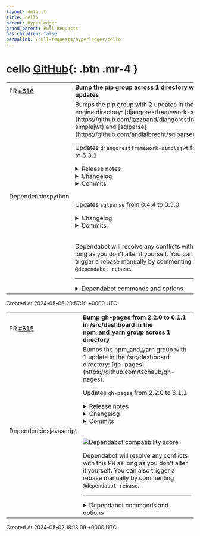 ```yaml
---
layout: default
title: cello
parent: Hyperledger
grand_parent: Pull Requests
has_children: false
permalink: /pull-requests/hyperledger/cello
---
```


# cello <span class="fs-3 right-align">[GitHub](https://github.com/hyperledger/cello){: .btn .mr-4 }</span>


<div>
    <table>
        <tr>
            <td>
                PR <a href="https://github.com/hyperledger/cello/pull/616" class=".btn">#616</a>
            </td>
            <td>
                <b>
                    Bump the pip group across 1 directory with 2 updates
                </b>
            </td>
        </tr>
        <tr>
            <td>
                <span class="chip">Dependencies</span><span class="chip">python</span>
            </td>
            <td>
                Bumps the pip group with 2 updates in the /src/api-engine directory: [djangorestframework-simplejwt](https://github.com/jazzband/djangorestframework-simplejwt) and [sqlparse](https://github.com/andialbrecht/sqlparse).

Updates `djangorestframework-simplejwt` from 5.2.2 to 5.3.1
<details>
<summary>Release notes</summary>
<p><em>Sourced from <a href="https://github.com/jazzband/djangorestframework-simplejwt/releases">djangorestframework-simplejwt's releases</a>.</em></p>
<blockquote>
<h2>v5.3.1</h2>
<h2>What's Changed</h2>
<ul>
<li>Remove EOL Python, Django and DRF versions by <a href="https://github.com/KOliver94"><code>@​KOliver94</code></a> in <a href="https://redirect.github.com/jazzband/djangorestframework-simplejwt/pull/754">jazzband/djangorestframework-simplejwt#754</a></li>
<li>Update Korean translations by <a href="https://github.com/TGoddessana"><code>@​TGoddessana</code></a> in <a href="https://redirect.github.com/jazzband/djangorestframework-simplejwt/pull/753">jazzband/djangorestframework-simplejwt#753</a></li>
<li>Declare support for type checking (closes <a href="https://redirect.github.com/jazzband/djangorestframework-simplejwt/issues/664">#664</a>) by <a href="https://github.com/PedroPerpetua"><code>@​PedroPerpetua</code></a> in <a href="https://redirect.github.com/jazzband/djangorestframework-simplejwt/pull/760">jazzband/djangorestframework-simplejwt#760</a></li>
<li>Remove usages of deprecated datetime.utcnow() and datetime.utcfromtimestamp() by <a href="https://github.com/kozlek"><code>@​kozlek</code></a> in <a href="https://redirect.github.com/jazzband/djangorestframework-simplejwt/pull/765">jazzband/djangorestframework-simplejwt#765</a></li>
</ul>
<p><strong>Full Changelog</strong>: <a href="https://github.com/jazzband/djangorestframework-simplejwt/compare/v5.3.0...v5.3.1">https://github.com/jazzband/djangorestframework-simplejwt/compare/v5.3.0...v5.3.1</a></p>
<h2>v5.3.0</h2>
<h2>What's Changed</h2>
<ul>
<li>[pre-commit.ci] pre-commit autoupdate by <a href="https://github.com/pre-commit-ci"><code>@​pre-commit-ci</code></a> in <a href="https://redirect.github.com/jazzband/djangorestframework-simplejwt/pull/641">jazzband/djangorestframework-simplejwt#641</a></li>
<li>[pre-commit.ci] pre-commit autoupdate by <a href="https://github.com/pre-commit-ci"><code>@​pre-commit-ci</code></a> in <a href="https://redirect.github.com/jazzband/djangorestframework-simplejwt/pull/648">jazzband/djangorestframework-simplejwt#648</a></li>
<li>Added Slovenian translations by <a href="https://github.com/banDeveloper"><code>@​banDeveloper</code></a> in <a href="https://redirect.github.com/jazzband/djangorestframework-simplejwt/pull/645">jazzband/djangorestframework-simplejwt#645</a></li>
<li>[pre-commit.ci] pre-commit autoupdate by <a href="https://github.com/pre-commit-ci"><code>@​pre-commit-ci</code></a> in <a href="https://redirect.github.com/jazzband/djangorestframework-simplejwt/pull/652">jazzband/djangorestframework-simplejwt#652</a></li>
<li>[pre-commit.ci] pre-commit autoupdate by <a href="https://github.com/pre-commit-ci"><code>@​pre-commit-ci</code></a> in <a href="https://redirect.github.com/jazzband/djangorestframework-simplejwt/pull/655">jazzband/djangorestframework-simplejwt#655</a></li>
<li>Rename de_CH to DE by <a href="https://github.com/Andrew-Chen-Wang"><code>@​Andrew-Chen-Wang</code></a> in <a href="https://redirect.github.com/jazzband/djangorestframework-simplejwt/pull/653">jazzband/djangorestframework-simplejwt#653</a></li>
<li>Add Python 3.11 to CI, tox, and trove classifiers by <a href="https://github.com/joshuadavidthomas"><code>@​joshuadavidthomas</code></a> in <a href="https://redirect.github.com/jazzband/djangorestframework-simplejwt/pull/636">jazzband/djangorestframework-simplejwt#636</a></li>
<li>[pre-commit.ci] pre-commit autoupdate by <a href="https://github.com/pre-commit-ci"><code>@​pre-commit-ci</code></a> in <a href="https://redirect.github.com/jazzband/djangorestframework-simplejwt/pull/657">jazzband/djangorestframework-simplejwt#657</a></li>
<li>Add Inlang to enable community translations / make the contribution of translations easier  by <a href="https://github.com/jannesblobel"><code>@​jannesblobel</code></a> in <a href="https://redirect.github.com/jazzband/djangorestframework-simplejwt/pull/662">jazzband/djangorestframework-simplejwt#662</a></li>
<li>[pre-commit.ci] pre-commit autoupdate by <a href="https://github.com/pre-commit-ci"><code>@​pre-commit-ci</code></a> in <a href="https://redirect.github.com/jazzband/djangorestframework-simplejwt/pull/666">jazzband/djangorestframework-simplejwt#666</a></li>
<li>Update docs on serializer customization by <a href="https://github.com/2ykwang"><code>@​2ykwang</code></a> in <a href="https://redirect.github.com/jazzband/djangorestframework-simplejwt/pull/668">jazzband/djangorestframework-simplejwt#668</a></li>
<li>Fixes <a href="https://redirect.github.com/jazzband/djangorestframework-simplejwt/issues/676">#676</a> - Remove reference to django2.2 by <a href="https://github.com/mattseymour"><code>@​mattseymour</code></a> in <a href="https://redirect.github.com/jazzband/djangorestframework-simplejwt/pull/677">jazzband/djangorestframework-simplejwt#677</a></li>
<li>fix: rm unused serializers module in views.py by <a href="https://github.com/abel9851"><code>@​abel9851</code></a> in <a href="https://redirect.github.com/jazzband/djangorestframework-simplejwt/pull/681">jazzband/djangorestframework-simplejwt#681</a></li>
<li>feat: adding typehints by <a href="https://github.com/abczzz13"><code>@​abczzz13</code></a> in <a href="https://redirect.github.com/jazzband/djangorestframework-simplejwt/pull/683">jazzband/djangorestframework-simplejwt#683</a></li>
<li>Removing dj-22 and djmain from the tox config by <a href="https://github.com/abczzz13"><code>@​abczzz13</code></a> in <a href="https://redirect.github.com/jazzband/djangorestframework-simplejwt/pull/691">jazzband/djangorestframework-simplejwt#691</a></li>
<li>Add DRF 3.14 Support by <a href="https://github.com/Andrew-Chen-Wang"><code>@​Andrew-Chen-Wang</code></a> in <a href="https://redirect.github.com/jazzband/djangorestframework-simplejwt/pull/623">jazzband/djangorestframework-simplejwt#623</a></li>
<li>Update <code>django.po</code> for id translation by <a href="https://github.com/kiraware"><code>@​kiraware</code></a> in <a href="https://redirect.github.com/jazzband/djangorestframework-simplejwt/pull/685">jazzband/djangorestframework-simplejwt#685</a></li>
<li>add he_IL to locale by <a href="https://github.com/elam91"><code>@​elam91</code></a> in <a href="https://redirect.github.com/jazzband/djangorestframework-simplejwt/pull/679">jazzband/djangorestframework-simplejwt#679</a></li>
<li>Updated translations for Persian (fa) language by <a href="https://github.com/mahdirahimi1999"><code>@​mahdirahimi1999</code></a> in <a href="https://redirect.github.com/jazzband/djangorestframework-simplejwt/pull/708">jazzband/djangorestframework-simplejwt#708</a></li>
<li>Update customizing_token_claims.rst by <a href="https://github.com/rodrq"><code>@​rodrq</code></a> in <a href="https://redirect.github.com/jazzband/djangorestframework-simplejwt/pull/714">jazzband/djangorestframework-simplejwt#714</a></li>
<li>Added write_only=True for better doc generation by <a href="https://github.com/Yaser-Amiri"><code>@​Yaser-Amiri</code></a> in <a href="https://redirect.github.com/jazzband/djangorestframework-simplejwt/pull/699">jazzband/djangorestframework-simplejwt#699</a></li>
<li>Add support for Django 4.2 by <a href="https://github.com/johnthagen"><code>@​johnthagen</code></a> in <a href="https://redirect.github.com/jazzband/djangorestframework-simplejwt/pull/711">jazzband/djangorestframework-simplejwt#711</a></li>
<li>Add Arabic language translations by <a href="https://github.com/iamjazzar"><code>@​iamjazzar</code></a> in <a href="https://redirect.github.com/jazzband/djangorestframework-simplejwt/pull/690">jazzband/djangorestframework-simplejwt#690</a></li>
<li>[pre-commit.ci] pre-commit autoupdate by <a href="https://github.com/pre-commit-ci"><code>@​pre-commit-ci</code></a> in <a href="https://redirect.github.com/jazzband/djangorestframework-simplejwt/pull/694">jazzband/djangorestframework-simplejwt#694</a></li>
<li>Improve testing by <a href="https://github.com/kiraware"><code>@​kiraware</code></a> in <a href="https://redirect.github.com/jazzband/djangorestframework-simplejwt/pull/688">jazzband/djangorestframework-simplejwt#688</a></li>
<li>Revoke access token if user password is changed by <a href="https://github.com/mahdirahimi1999"><code>@​mahdirahimi1999</code></a> in <a href="https://redirect.github.com/jazzband/djangorestframework-simplejwt/pull/719">jazzband/djangorestframework-simplejwt#719</a></li>
<li>Updated translations for Persian (fa) language by <a href="https://github.com/mahdirahimi1999"><code>@​mahdirahimi1999</code></a> in <a href="https://redirect.github.com/jazzband/djangorestframework-simplejwt/pull/723">jazzband/djangorestframework-simplejwt#723</a></li>
<li>Release notes for version 5.3.0 by <a href="https://github.com/aqeelat"><code>@​aqeelat</code></a> in <a href="https://redirect.github.com/jazzband/djangorestframework-simplejwt/pull/735">jazzband/djangorestframework-simplejwt#735</a></li>
<li>Sync .mo files by <a href="https://github.com/aqeelat"><code>@​aqeelat</code></a> in <a href="https://redirect.github.com/jazzband/djangorestframework-simplejwt/pull/736">jazzband/djangorestframework-simplejwt#736</a></li>
<li>Sync .mo files by <a href="https://github.com/aqeelat"><code>@​aqeelat</code></a> in <a href="https://redirect.github.com/jazzband/djangorestframework-simplejwt/pull/737">jazzband/djangorestframework-simplejwt#737</a></li>
</ul>
<h2>New Contributors</h2>
<ul>
<li><a href="https://github.com/banDeveloper"><code>@​banDeveloper</code></a> made their first contribution in <a href="https://redirect.github.com/jazzband/djangorestframework-simplejwt/pull/645">jazzband/djangorestframework-simplejwt#645</a></li>
<li><a href="https://github.com/joshuadavidthomas"><code>@​joshuadavidthomas</code></a> made their first contribution in <a href="https://redirect.github.com/jazzband/djangorestframework-simplejwt/pull/636">jazzband/djangorestframework-simplejwt#636</a></li>
<li><a href="https://github.com/jannesblobel"><code>@​jannesblobel</code></a> made their first contribution in <a href="https://redirect.github.com/jazzband/djangorestframework-simplejwt/pull/662">jazzband/djangorestframework-simplejwt#662</a></li>
<li><a href="https://github.com/mattseymour"><code>@​mattseymour</code></a> made their first contribution in <a href="https://redirect.github.com/jazzband/djangorestframework-simplejwt/pull/677">jazzband/djangorestframework-simplejwt#677</a></li>
<li><a href="https://github.com/abel9851"><code>@​abel9851</code></a> made their first contribution in <a href="https://redirect.github.com/jazzband/djangorestframework-simplejwt/pull/681">jazzband/djangorestframework-simplejwt#681</a></li>
<li><a href="https://github.com/abczzz13"><code>@​abczzz13</code></a> made their first contribution in <a href="https://redirect.github.com/jazzband/djangorestframework-simplejwt/pull/683">jazzband/djangorestframework-simplejwt#683</a></li>
<li><a href="https://github.com/kiraware"><code>@​kiraware</code></a> made their first contribution in <a href="https://redirect.github.com/jazzband/djangorestframework-simplejwt/pull/685">jazzband/djangorestframework-simplejwt#685</a></li>
</ul>
<!-- raw HTML omitted -->
</blockquote>
<p>... (truncated)</p>
</details>
<details>
<summary>Changelog</summary>
<p><em>Sourced from <a href="https://github.com/jazzband/djangorestframework-simplejwt/blob/master/CHANGELOG.md">djangorestframework-simplejwt's changelog</a>.</em></p>
<blockquote>
<h2>5.3.1</h2>
<h2>What's Changed</h2>
<ul>
<li>Remove EOL Python, Django and DRF version support by <a href="https://github.com/KOliver94"><code>@​KOliver94</code></a> in <a href="https://redirect.github.com/jazzband/djangorestframework-simplejwt/pull/754">#754</a></li>
<li>Declare support for type checking (closes <a href="https://redirect.github.com/jazzband/djangorestframework-simplejwt/issues/664">#664</a>) by <a href="https://github.com/PedroPerpetua"><code>@​PedroPerpetua</code></a> in <a href="https://redirect.github.com/jazzband/djangorestframework-simplejwt/pull/760">#760</a></li>
<li>Remove usages of deprecated datetime.utcnow() and datetime.utcfromtimestamp() in <a href="https://redirect.github.com/jazzband/djangorestframework-simplejwt/pull/765">#765</a></li>
</ul>
<h4>Translation Updates:</h4>
<ul>
<li>Update Korean translations by <a href="https://github.com/TGoddessana"><code>@​TGoddessana</code></a> in <a href="https://redirect.github.com/jazzband/djangorestframework-simplejwt/pull/753">jazzband/djangorestframework-simplejwt#753</a></li>
</ul>
<h2>5.3.0</h2>
<h4>Notable Changes:</h4>
<ul>
<li>Added support for Python 3.11 by <a href="https://github.com/joshuadavidthomas"><code>@​joshuadavidthomas</code></a> <a href="https://redirect.github.com/jazzband/djangorestframework-simplejwt/pull/636">#636</a></li>
<li>Added support for Django 4.2 by <a href="https://github.com/johnthagen"><code>@​johnthagen</code></a> <a href="https://redirect.github.com/jazzband/djangorestframework-simplejwt/pull/711">#711</a></li>
<li>Added support for DRF 3.14 by <a href="https://github.com/Andrew-Chen-Wang"><code>@​Andrew-Chen-Wang</code></a> <a href="https://redirect.github.com/jazzband/djangorestframework-simplejwt/pull/623">#623</a></li>
<li>Added Inlang to facilitate community translations by <a href="https://github.com/jannesblobel"><code>@​jannesblobel</code></a> <a href="https://redirect.github.com/jazzband/djangorestframework-simplejwt/pull/662">#662</a></li>
<li>Revoke access token if user password is changed by <a href="https://github.com/mahdirahimi1999"><code>@​mahdirahimi1999</code></a> <a href="https://redirect.github.com/jazzband/djangorestframework-simplejwt/pull/719">#719</a></li>
<li>Added type hints by <a href="https://github.com/abczzz13"><code>@​abczzz13</code></a> <a href="https://redirect.github.com/jazzband/djangorestframework-simplejwt/pull/683">#683</a></li>
<li>Improved testing by <a href="https://github.com/kiraware"><code>@​kiraware</code></a> <a href="https://redirect.github.com/jazzband/djangorestframework-simplejwt/pull/688">#688</a></li>
<li>Removed support for Django 2.2 by <a href="https://github.com/kiraware"><code>@​kiraware</code></a> <a href="https://redirect.github.com/jazzband/djangorestframework-simplejwt/pull/688">#688</a></li>
</ul>
<h4>Documentation:</h4>
<ul>
<li>Added write_only=True to TokenBlacklistSerializer's refresh field for better doc generation by <a href="https://github.com/Yaser-Amiri"><code>@​Yaser-Amiri</code></a> <a href="https://redirect.github.com/jazzband/djangorestframework-simplejwt/pull/699">#699</a></li>
<li>Updated docs on serializer customization by <a href="https://github.com/2ykwang"><code>@​2ykwang</code></a> <a href="https://redirect.github.com/jazzband/djangorestframework-simplejwt/pull/668">#668</a></li>
</ul>
<h4>Translation Updates:</h4>
<ul>
<li>Updated translations for Persian (fa) language by <a href="https://github.com/mahdirahimi1999"><code>@​mahdirahimi1999</code></a> <a href="https://redirect.github.com/jazzband/djangorestframework-simplejwt/pull/723">#723</a> and <a href="https://redirect.github.com/jazzband/djangorestframework-simplejwt/pull/708">jazzband/djangorestframework-simplejwt#708</a></li>
<li>Updated translations for Indonesian (id) language by <a href="https://github.com/kiraware"><code>@​kiraware</code></a> <a href="https://redirect.github.com/jazzband/djangorestframework-simplejwt/pull/685">#685</a></li>
<li>Added Arabic language translations by <a href="https://github.com/iamjazzar"><code>@​iamjazzar</code></a> <a href="https://redirect.github.com/jazzband/djangorestframework-simplejwt/pull/690">#690</a></li>
<li>Added Hebrew language translations by <a href="https://github.com/elam91"><code>@​elam91</code></a> <a href="https://redirect.github.com/jazzband/djangorestframework-simplejwt/pull/679">#679</a></li>
<li>Added Slovenian language translations by <a href="https://github.com/banDeveloper"><code>@​banDeveloper</code></a> <a href="https://redirect.github.com/jazzband/djangorestframework-simplejwt/pull/645">#645</a></li>
</ul>
</blockquote>
</details>
<details>
<summary>Commits</summary>
<ul>
<li><a href="https://github.com/jazzband/djangorestframework-simplejwt/commit/8ae34dd128ef8c5a79d4632e29fa82162bc9a787"><code>8ae34dd</code></a> Remove usages of deprecated datetime.utcnow() and datetime.utcfromtimestamp()...</li>
<li><a href="https://github.com/jazzband/djangorestframework-simplejwt/commit/d810271a78b3a69e9b418ad064b981a20977cf2d"><code>d810271</code></a> Declare support for type checking (closes <a href="https://redirect.github.com/jazzband/djangorestframework-simplejwt/issues/664">#664</a>) (<a href="https://redirect.github.com/jazzband/djangorestframework-simplejwt/issues/760">#760</a>)</li>
<li><a href="https://github.com/jazzband/djangorestframework-simplejwt/commit/ef23fb852f83ac7ec82b9ba885011c69b874ab44"><code>ef23fb8</code></a> Update Korean translations (<a href="https://redirect.github.com/jazzband/djangorestframework-simplejwt/issues/753">#753</a>)</li>
<li><a href="https://github.com/jazzband/djangorestframework-simplejwt/commit/19cf38e4a440fd648e82a94a7998ac857d48a28d"><code>19cf38e</code></a> Remove EOL Python, Django and DRF versions (<a href="https://redirect.github.com/jazzband/djangorestframework-simplejwt/issues/754">#754</a>)</li>
<li><a href="https://github.com/jazzband/djangorestframework-simplejwt/commit/faf92e8e0894f2e744fc4451289ba26278e50bd5"><code>faf92e8</code></a> Sync .mo files (<a href="https://redirect.github.com/jazzband/djangorestframework-simplejwt/issues/737">#737</a>)</li>
<li><a href="https://github.com/jazzband/djangorestframework-simplejwt/commit/16866f538e79c39a84676433cdef35b1dd5c72bc"><code>16866f5</code></a> Sync .mo files (<a href="https://redirect.github.com/jazzband/djangorestframework-simplejwt/issues/736">#736</a>)</li>
<li><a href="https://github.com/jazzband/djangorestframework-simplejwt/commit/6c52647c4ec2a79c6ab57ba8314eb228346cddf7"><code>6c52647</code></a> Release version 5.3.0 (<a href="https://redirect.github.com/jazzband/djangorestframework-simplejwt/issues/735">#735</a>)</li>
<li><a href="https://github.com/jazzband/djangorestframework-simplejwt/commit/47b7a08caddfedbdc008b9e3406b038cb2a8dd32"><code>47b7a08</code></a> Updated translations for Persian (fa) language (<a href="https://redirect.github.com/jazzband/djangorestframework-simplejwt/issues/723">#723</a>)</li>
<li><a href="https://github.com/jazzband/djangorestframework-simplejwt/commit/a775004553031e10f2d97e9e80ae5ef72f5020f6"><code>a775004</code></a> Revoke access token if user password is changed (<a href="https://redirect.github.com/jazzband/djangorestframework-simplejwt/issues/719">#719</a>)</li>
<li><a href="https://github.com/jazzband/djangorestframework-simplejwt/commit/d2cd59d0cc871a70b634db6825b8a9749d1fbe59"><code>d2cd59d</code></a> Improve testing (<a href="https://redirect.github.com/jazzband/djangorestframework-simplejwt/issues/688">#688</a>)</li>
<li>Additional commits viewable in <a href="https://github.com/jazzband/djangorestframework-simplejwt/compare/v5.2.2...v5.3.1">compare view</a></li>
</ul>
</details>
<br />

Updates `sqlparse` from 0.4.4 to 0.5.0
<details>
<summary>Changelog</summary>
<p><em>Sourced from <a href="https://github.com/andialbrecht/sqlparse/blob/master/CHANGELOG">sqlparse's changelog</a>.</em></p>
<blockquote>
<h2>Release 0.5.0 (Apr 13, 2024)</h2>
<p>Notable Changes</p>
<ul>
<li>Drop support for Python 3.5, 3.6, and 3.7.</li>
<li>Python 3.12 is now supported (pr725, by hugovk).</li>
<li>IMPORTANT: Fixes a potential denial of service attack (DOS) due to recursion
error for deeply nested statements. Instead of recursion error a generic
SQLParseError is raised. See the security advisory for details:
<a href="https://github.com/andialbrecht/sqlparse/security/advisories/GHSA-2m57-hf25-phgg">https://github.com/andialbrecht/sqlparse/security/advisories/GHSA-2m57-hf25-phgg</a>
The vulnerability was discovered by <a href="https://github.com/uriyay-jfrog"><code>@​uriyay-jfrog</code></a>. Thanks for reporting!</li>
</ul>
<p>Enhancements:</p>
<ul>
<li>Splitting statements now allows to remove the semicolon at the end.
Some database backends love statements without semicolon (issue742).</li>
<li>Support TypedLiterals in get_parameters (pr749, by Khrol).</li>
<li>Improve splitting of Transact SQL when using GO keyword (issue762).</li>
<li>Support for some JSON operators (issue682).</li>
<li>Improve formatting of statements containing JSON operators (issue542).</li>
<li>Support for BigQuery and Snowflake keywords (pr699, by griffatrasgo).</li>
<li>Support parsing of OVER clause (issue701, pr768 by r33s3n6).</li>
</ul>
<p>Bug Fixes</p>
<ul>
<li>Ignore dunder attributes when creating Tokens (issue672).</li>
<li>Allow operators to precede dollar-quoted strings (issue763).</li>
<li>Fix parsing of nested order clauses (issue745, pr746 by john-bodley).</li>
<li>Thread-safe initialization of Lexer class (issue730).</li>
<li>Classify TRUNCATE as DDL and GRANT/REVOKE as DCL keywords (based on pr719
by josuc1, thanks for bringing this up!).</li>
<li>Fix parsing of PRIMARY KEY (issue740).</li>
</ul>
<p>Other</p>
<ul>
<li>Optimize performance of matching function (pr799, by admachainz).</li>
</ul>
</blockquote>
</details>
<details>
<summary>Commits</summary>
<ul>
<li><a href="https://github.com/andialbrecht/sqlparse/commit/ddbd0ec3592545c914fe71e47118c04582d8bfb0"><code>ddbd0ec</code></a> Bump version.</li>
<li><a href="https://github.com/andialbrecht/sqlparse/commit/29f2e0a6609ddc1fa248faef1bc41616043c544e"><code>29f2e0a</code></a> Raise recursion limit for tests.</li>
<li><a href="https://github.com/andialbrecht/sqlparse/commit/b4a39d9850969b4e1d6940d32094ee0b42a2cf03"><code>b4a39d9</code></a> Raise SQLParseError instead of RecursionError.</li>
<li><a href="https://github.com/andialbrecht/sqlparse/commit/f1bcf2f8a7ddf6854c99990c56ff5394f4981d58"><code>f1bcf2f</code></a> Update AUHTORS and Changelog.</li>
<li><a href="https://github.com/andialbrecht/sqlparse/commit/e03b74e608b71dd06824c2cb42421c0d790248e3"><code>e03b74e</code></a> Fix Function.get_parameters(), add Funtion.get_window()</li>
<li><a href="https://github.com/andialbrecht/sqlparse/commit/617b8f6cd3c55bacf2c80130901508518753f7e1"><code>617b8f6</code></a> Add OVER clause, and group it into Function (fixes <a href="https://redirect.github.com/andialbrecht/sqlparse/issues/701">#701</a>)</li>
<li><a href="https://github.com/andialbrecht/sqlparse/commit/d8f81471cfc2c39ac43128e2a0c8cc67c313cc40"><code>d8f8147</code></a> Update AUHTORS and Changelog.</li>
<li><a href="https://github.com/andialbrecht/sqlparse/commit/012c9f10c8ddfa47ccf17ead28122492155cf6fc"><code>012c9f1</code></a> Optimize sqlparse.utils.imt().</li>
<li><a href="https://github.com/andialbrecht/sqlparse/commit/46971e5a804b29e7dbd437155a8ceffab8ef1cd5"><code>46971e5</code></a> Fix parsing of PRIMARY KEY (fixes <a href="https://redirect.github.com/andialbrecht/sqlparse/issues/740">#740</a>).</li>
<li><a href="https://github.com/andialbrecht/sqlparse/commit/fc4b0beab89c5598d556572cb6db0165affb017b"><code>fc4b0be</code></a> Code cleanup.</li>
<li>Additional commits viewable in <a href="https://github.com/andialbrecht/sqlparse/compare/0.4.4...0.5.0">compare view</a></li>
</ul>
</details>
<br />


Dependabot will resolve any conflicts with this PR as long as you don't alter it yourself. You can also trigger a rebase manually by commenting `@dependabot rebase`.

[//]: # (dependabot-automerge-start)
[//]: # (dependabot-automerge-end)

---

<details>
<summary>Dependabot commands and options</summary>
<br />

You can trigger Dependabot actions by commenting on this PR:
- `@dependabot rebase` will rebase this PR
- `@dependabot recreate` will recreate this PR, overwriting any edits that have been made to it
- `@dependabot merge` will merge this PR after your CI passes on it
- `@dependabot squash and merge` will squash and merge this PR after your CI passes on it
- `@dependabot cancel merge` will cancel a previously requested merge and block automerging
- `@dependabot reopen` will reopen this PR if it is closed
- `@dependabot close` will close this PR and stop Dependabot recreating it. You can achieve the same result by closing it manually
- `@dependabot show <dependency name> ignore conditions` will show all of the ignore conditions of the specified dependency
- `@dependabot ignore <dependency name> major version` will close this group update PR and stop Dependabot creating any more for the specific dependency's major version (unless you unignore this specific dependency's major version or upgrade to it yourself)
- `@dependabot ignore <dependency name> minor version` will close this group update PR and stop Dependabot creating any more for the specific dependency's minor version (unless you unignore this specific dependency's minor version or upgrade to it yourself)
- `@dependabot ignore <dependency name>` will close this group update PR and stop Dependabot creating any more for the specific dependency (unless you unignore this specific dependency or upgrade to it yourself)
- `@dependabot unignore <dependency name>` will remove all of the ignore conditions of the specified dependency
- `@dependabot unignore <dependency name> <ignore condition>` will remove the ignore condition of the specified dependency and ignore conditions
You can disable automated security fix PRs for this repo from the [Security Alerts page](https://github.com/hyperledger/cello/network/alerts).

</details>
            </td>
        </tr>
    </table>
    <div class="right-align">
        Created At 2024-05-06 20:57:10 +0000 UTC
    </div>
</div>

<div>
    <table>
        <tr>
            <td>
                PR <a href="https://github.com/hyperledger/cello/pull/615" class=".btn">#615</a>
            </td>
            <td>
                <b>
                    Bump gh-pages from 2.2.0 to 6.1.1 in /src/dashboard in the npm_and_yarn group across 1 directory
                </b>
            </td>
        </tr>
        <tr>
            <td>
                <span class="chip">Dependencies</span><span class="chip">javascript</span>
            </td>
            <td>
                Bumps the npm_and_yarn group with 1 update in the /src/dashboard directory: [gh-pages](https://github.com/tschaub/gh-pages).

Updates `gh-pages` from 2.2.0 to 6.1.1
<details>
<summary>Release notes</summary>
<p><em>Sourced from <a href="https://github.com/tschaub/gh-pages/releases">gh-pages's releases</a>.</em></p>
<blockquote>
<h2>v6.1.1</h2>
<h2>Fixes</h2>
<ul>
<li>fix: Add missing cname option not passed to the config by <a href="https://github.com/WillBAnders"><code>@​WillBAnders</code></a> in <a href="https://redirect.github.com/tschaub/gh-pages/pull/535">tschaub/gh-pages#535</a></li>
</ul>
<h2>Dependency Updates</h2>
<ul>
<li>Bump eslint from 8.53.0 to 8.55.0 by <a href="https://github.com/dependabot"><code>@​dependabot</code></a> in <a href="https://redirect.github.com/tschaub/gh-pages/pull/538">tschaub/gh-pages#538</a></li>
<li>Bump fs-extra from 11.1.1 to 11.2.0 by <a href="https://github.com/dependabot"><code>@​dependabot</code></a> in <a href="https://redirect.github.com/tschaub/gh-pages/pull/537">tschaub/gh-pages#537</a></li>
<li>Bump eslint from 8.55.0 to 8.56.0 by <a href="https://github.com/dependabot"><code>@​dependabot</code></a> in <a href="https://redirect.github.com/tschaub/gh-pages/pull/539">tschaub/gh-pages#539</a></li>
</ul>
<h2>New Contributors</h2>
<ul>
<li><a href="https://github.com/WillBAnders"><code>@​WillBAnders</code></a> made their first contribution in <a href="https://redirect.github.com/tschaub/gh-pages/pull/535">tschaub/gh-pages#535</a></li>
</ul>
<p><strong>Full Changelog</strong>: <a href="https://github.com/tschaub/gh-pages/compare/v6.1.0...v6.1.1">https://github.com/tschaub/gh-pages/compare/v6.1.0...v6.1.1</a></p>
<h2>v6.1.0</h2>
<h2>What's Changed</h2>
<ul>
<li>Bump eslint from 8.46.0 to 8.49.0 by <a href="https://github.com/dependabot"><code>@​dependabot</code></a> in <a href="https://redirect.github.com/tschaub/gh-pages/pull/516">tschaub/gh-pages#516</a></li>
<li>Bump actions/checkout from 3 to 4 by <a href="https://github.com/dependabot"><code>@​dependabot</code></a> in <a href="https://redirect.github.com/tschaub/gh-pages/pull/515">tschaub/gh-pages#515</a></li>
<li>Bump chai from 4.3.7 to 4.3.8 by <a href="https://github.com/dependabot"><code>@​dependabot</code></a> in <a href="https://redirect.github.com/tschaub/gh-pages/pull/513">tschaub/gh-pages#513</a></li>
<li>Bump dir-compare from 4.0.0 to 4.2.0 by <a href="https://github.com/dependabot"><code>@​dependabot</code></a> in <a href="https://redirect.github.com/tschaub/gh-pages/pull/512">tschaub/gh-pages#512</a></li>
<li>Add --nojekyll and --cname options by <a href="https://github.com/tschaub"><code>@​tschaub</code></a> in <a href="https://redirect.github.com/tschaub/gh-pages/pull/533">tschaub/gh-pages#533</a></li>
<li>Bump actions/setup-node from 3 to 4 by <a href="https://github.com/dependabot"><code>@​dependabot</code></a> in <a href="https://redirect.github.com/tschaub/gh-pages/pull/527">tschaub/gh-pages#527</a></li>
<li>Bump chai from 4.3.8 to 4.3.10 by <a href="https://github.com/dependabot"><code>@​dependabot</code></a> in <a href="https://redirect.github.com/tschaub/gh-pages/pull/520">tschaub/gh-pages#520</a></li>
<li>Bump eslint from 8.49.0 to 8.53.0 by <a href="https://github.com/dependabot"><code>@​dependabot</code></a> in <a href="https://redirect.github.com/tschaub/gh-pages/pull/530">tschaub/gh-pages#530</a></li>
<li>Bump commander from 11.0.0 to 11.1.0 by <a href="https://github.com/dependabot"><code>@​dependabot</code></a> in <a href="https://redirect.github.com/tschaub/gh-pages/pull/524">tschaub/gh-pages#524</a></li>
<li>Bump async from 3.2.4 to 3.2.5 by <a href="https://github.com/dependabot"><code>@​dependabot</code></a> in <a href="https://redirect.github.com/tschaub/gh-pages/pull/529">tschaub/gh-pages#529</a></li>
<li>Bump sinon from 15.2.0 to 17.0.1 by <a href="https://github.com/dependabot"><code>@​dependabot</code></a> in <a href="https://redirect.github.com/tschaub/gh-pages/pull/531">tschaub/gh-pages#531</a></li>
</ul>
<p><strong>Full Changelog</strong>: <a href="https://github.com/tschaub/gh-pages/compare/v6.0.0...v6.1.0">https://github.com/tschaub/gh-pages/compare/v6.0.0...v6.1.0</a></p>
<h2>v6.0.0</h2>
<p>This release drops support for Node 14.  Otherwise, there are no special upgrade considerations.</p>
<h2>What's Changed</h2>
<ul>
<li>Update readme.md by <a href="https://github.com/harveer07"><code>@​harveer07</code></a> in <a href="https://redirect.github.com/tschaub/gh-pages/pull/440">tschaub/gh-pages#440</a></li>
<li>Bump sinon from 15.0.1 to 15.0.3 by <a href="https://github.com/dependabot"><code>@​dependabot</code></a> in <a href="https://redirect.github.com/tschaub/gh-pages/pull/474">tschaub/gh-pages#474</a></li>
<li>Bump eslint from 8.32.0 to 8.38.0 by <a href="https://github.com/dependabot"><code>@​dependabot</code></a> in <a href="https://redirect.github.com/tschaub/gh-pages/pull/477">tschaub/gh-pages#477</a></li>
<li>Bump fs-extra from 8.1.0 to 11.1.1 by <a href="https://github.com/dependabot"><code>@​dependabot</code></a> in <a href="https://redirect.github.com/tschaub/gh-pages/pull/473">tschaub/gh-pages#473</a></li>
<li>Add error message when --dist is not specified. by <a href="https://github.com/domsleee"><code>@​domsleee</code></a> in <a href="https://redirect.github.com/tschaub/gh-pages/pull/504">tschaub/gh-pages#504</a></li>
<li>Bump word-wrap from 1.2.3 to 1.2.5 by <a href="https://github.com/dependabot"><code>@​dependabot</code></a> in <a href="https://redirect.github.com/tschaub/gh-pages/pull/505">tschaub/gh-pages#505</a></li>
<li>Bump eslint from 8.38.0 to 8.46.0 by <a href="https://github.com/dependabot"><code>@​dependabot</code></a> in <a href="https://redirect.github.com/tschaub/gh-pages/pull/506">tschaub/gh-pages#506</a></li>
<li>Bump semver from 6.3.0 to 6.3.1 by <a href="https://github.com/dependabot"><code>@​dependabot</code></a> in <a href="https://redirect.github.com/tschaub/gh-pages/pull/500">tschaub/gh-pages#500</a></li>
<li>Bump sinon from 15.0.3 to 15.2.0 by <a href="https://github.com/dependabot"><code>@​dependabot</code></a> in <a href="https://redirect.github.com/tschaub/gh-pages/pull/495">tschaub/gh-pages#495</a></li>
<li>Dependency updates and drop Node 14 by <a href="https://github.com/tschaub"><code>@​tschaub</code></a> in <a href="https://redirect.github.com/tschaub/gh-pages/pull/507">tschaub/gh-pages#507</a></li>
</ul>
<h2>New Contributors</h2>
<ul>
<li><a href="https://github.com/harveer07"><code>@​harveer07</code></a> made their first contribution in <a href="https://redirect.github.com/tschaub/gh-pages/pull/440">tschaub/gh-pages#440</a></li>
<li><a href="https://github.com/domsleee"><code>@​domsleee</code></a> made their first contribution in <a href="https://redirect.github.com/tschaub/gh-pages/pull/504">tschaub/gh-pages#504</a></li>
</ul>
<!-- raw HTML omitted -->
</blockquote>
<p>... (truncated)</p>
</details>
<details>
<summary>Changelog</summary>
<p><em>Sourced from <a href="https://github.com/tschaub/gh-pages/blob/main/changelog.md">gh-pages's changelog</a>.</em></p>
<blockquote>
<h2>v6.1.1</h2>
<p>This release fixes an issue with the <code>--cname</code> option.</p>
<ul>
<li><a href="https://redirect.github.com/tschaub/gh-pages/pull/535">#535</a> - fix: Add missing cname option not passed to the config (<a href="https://github.com/WillBAnders"><code>@​WillBAnders</code></a>)</li>
<li><a href="https://redirect.github.com/tschaub/gh-pages/pull/539">#539</a> - Bump eslint from 8.55.0 to 8.56.0 (<a href="https://github.com/tschaub"><code>@​tschaub</code></a>)</li>
</ul>
<h2>v6.1.0</h2>
<p>This release adds support for <code>--nojekyll</code> and <code>--cname</code> options.</p>
<ul>
<li><a href="https://redirect.github.com/tschaub/gh-pages/pull/531">#531</a> - Bump sinon from 15.2.0 to 17.0.1 (<a href="https://github.com/tschaub"><code>@​tschaub</code></a>)</li>
<li><a href="https://redirect.github.com/tschaub/gh-pages/pull/529">#529</a> - Bump async from 3.2.4 to 3.2.5 (<a href="https://github.com/tschaub"><code>@​tschaub</code></a>)</li>
<li><a href="https://redirect.github.com/tschaub/gh-pages/pull/524">#524</a> - Bump commander from 11.0.0 to 11.1.0 (<a href="https://github.com/tschaub"><code>@​tschaub</code></a>)</li>
<li><a href="https://redirect.github.com/tschaub/gh-pages/pull/530">#530</a> - Bump eslint from 8.49.0 to 8.53.0 (<a href="https://github.com/tschaub"><code>@​tschaub</code></a>)</li>
<li><a href="https://redirect.github.com/tschaub/gh-pages/pull/520">#520</a> - Bump chai from 4.3.8 to 4.3.10 (<a href="https://github.com/tschaub"><code>@​tschaub</code></a>)</li>
<li><a href="https://redirect.github.com/tschaub/gh-pages/pull/527">#527</a> - Bump actions/setup-node from 3 to 4 (<a href="https://github.com/tschaub"><code>@​tschaub</code></a>)</li>
<li><a href="https://redirect.github.com/tschaub/gh-pages/pull/533">#533</a> - Add --nojekyll and --cname options (<a href="https://github.com/tschaub"><code>@​tschaub</code></a>)</li>
<li><a href="https://redirect.github.com/tschaub/gh-pages/pull/512">#512</a> - Bump dir-compare from 4.0.0 to 4.2.0 (<a href="https://github.com/tschaub"><code>@​tschaub</code></a>)</li>
<li><a href="https://redirect.github.com/tschaub/gh-pages/pull/513">#513</a> - Bump chai from 4.3.7 to 4.3.8 (<a href="https://github.com/tschaub"><code>@​tschaub</code></a>)</li>
<li><a href="https://redirect.github.com/tschaub/gh-pages/pull/515">#515</a> - Bump actions/checkout from 3 to 4 (<a href="https://github.com/tschaub"><code>@​tschaub</code></a>)</li>
<li><a href="https://redirect.github.com/tschaub/gh-pages/pull/516">#516</a> - Bump eslint from 8.46.0 to 8.49.0 (<a href="https://github.com/tschaub"><code>@​tschaub</code></a>)</li>
</ul>
<h2>v6.0.0</h2>
<p>This release drops support for Node 14.  Otherwise, there are no special upgrade considerations.</p>
<ul>
<li><a href="https://redirect.github.com/tschaub/gh-pages/pull/507">#507</a> - Dependency updates and drop Node 14 (<a href="https://github.com/tschaub"><code>@​tschaub</code></a>)</li>
<li><a href="https://redirect.github.com/tschaub/gh-pages/pull/495">#495</a> - Bump sinon from 15.0.3 to 15.2.0 (<a href="https://github.com/tschaub"><code>@​tschaub</code></a>)</li>
<li><a href="https://redirect.github.com/tschaub/gh-pages/pull/500">#500</a> - Bump semver from 6.3.0 to 6.3.1 (<a href="https://github.com/tschaub"><code>@​tschaub</code></a>)</li>
<li><a href="https://redirect.github.com/tschaub/gh-pages/pull/506">#506</a> - Bump eslint from 8.38.0 to 8.46.0 (<a href="https://github.com/tschaub"><code>@​tschaub</code></a>)</li>
<li><a href="https://redirect.github.com/tschaub/gh-pages/pull/505">#505</a> - Bump word-wrap from 1.2.3 to 1.2.5 (<a href="https://github.com/tschaub"><code>@​tschaub</code></a>)</li>
<li><a href="https://redirect.github.com/tschaub/gh-pages/pull/504">#504</a> - Add error message when --dist is not specified. (<a href="https://github.com/domsleee"><code>@​domsleee</code></a>)</li>
<li><a href="https://redirect.github.com/tschaub/gh-pages/pull/473">#473</a> - Bump fs-extra from 8.1.0 to 11.1.1 (<a href="https://github.com/tschaub"><code>@​tschaub</code></a>)</li>
<li><a href="https://redirect.github.com/tschaub/gh-pages/pull/477">#477</a> - Bump eslint from 8.32.0 to 8.38.0 (<a href="https://github.com/tschaub"><code>@​tschaub</code></a>)</li>
<li><a href="https://redirect.github.com/tschaub/gh-pages/pull/474">#474</a> - Bump sinon from 15.0.1 to 15.0.3 (<a href="https://github.com/tschaub"><code>@​tschaub</code></a>)</li>
<li><a href="https://redirect.github.com/tschaub/gh-pages/pull/440">#440</a> - Update readme.md (<a href="https://github.com/harveer07"><code>@​harveer07</code></a>)</li>
</ul>
<h2>v5.0.0</h2>
<p>Potentially breaking change: the <code>publish</code> method now always returns a promise.  Previously, it did not return a promise in some error cases.  This should not impact most users.</p>
<p>Updates to the development dependencies required a minimum Node version of 14 for the tests.  The library should still work on Node 12, but tests are no longer run in CI for version 12.  A future major version of the library may drop support for version 12 altogether.</p>
<ul>
<li><a href="https://redirect.github.com/tschaub/gh-pages/pull/438">#438</a> - Remove quotation marks (<a href="https://github.com/Vicropht"><code>@​Vicropht</code></a>)</li>
<li><a href="https://redirect.github.com/tschaub/gh-pages/pull/459">#459</a> - Bump async from 2.6.4 to 3.2.4 (<a href="https://github.com/tschaub"><code>@​tschaub</code></a>)</li>
<li><a href="https://redirect.github.com/tschaub/gh-pages/pull/454">#454</a> - Bump email-addresses from 3.0.1 to 5.0.0 (<a href="https://github.com/tschaub"><code>@​tschaub</code></a>)</li>
<li><a href="https://redirect.github.com/tschaub/gh-pages/pull/455">#455</a> - Bump actions/setup-node from 1 to 3 (<a href="https://github.com/tschaub"><code>@​tschaub</code></a>)</li>
<li><a href="https://redirect.github.com/tschaub/gh-pages/pull/453">#453</a> - Bump actions/checkout from 2 to 3 (<a href="https://github.com/tschaub"><code>@​tschaub</code></a>)</li>
<li><a href="https://redirect.github.com/tschaub/gh-pages/pull/445">#445</a> - Update README to clarify project site configuration requirements with tools like CRA, webpack, Vite, etc. (<a href="https://github.com/Nezteb"><code>@​Nezteb</code></a>)</li>
</ul>
<!-- raw HTML omitted -->
</blockquote>
<p>... (truncated)</p>
</details>
<details>
<summary>Commits</summary>
<ul>
<li><a href="https://github.com/tschaub/gh-pages/commit/e98ba0f5f8fc8da9d7596c604ee89d7d18ba1d5d"><code>e98ba0f</code></a> 6.1.1</li>
<li><a href="https://github.com/tschaub/gh-pages/commit/122872fee4006039f5844790bad15f53ec711a28"><code>122872f</code></a> Log changes</li>
<li><a href="https://github.com/tschaub/gh-pages/commit/3312dc4f4c9ebd841b545ec3833169a473a2be40"><code>3312dc4</code></a> Merge pull request <a href="https://redirect.github.com/tschaub/gh-pages/issues/535">#535</a> from WillBAnders/fix/missing-cname-option</li>
<li><a href="https://github.com/tschaub/gh-pages/commit/b6b84541cb7918ce1b99ea9688808f63af0c356a"><code>b6b8454</code></a> Add test for cnameExists, asserting it replaces the existing CNAME</li>
<li><a href="https://github.com/tschaub/gh-pages/commit/1c60556b34b99ebece5b22911e6f049feb37d746"><code>1c60556</code></a> Add debug logs for nojekyll/cname creation as recommended by <a href="https://github.com/paymand"><code>@​paymand</code></a></li>
<li><a href="https://github.com/tschaub/gh-pages/commit/727d7142bfeb9ba08621664156cae0dc1b80cfee"><code>727d714</code></a> Merge pull request <a href="https://redirect.github.com/tschaub/gh-pages/issues/539">#539</a> from tschaub/dependabot/npm_and_yarn/eslint-8.56.0</li>
<li><a href="https://github.com/tschaub/gh-pages/commit/2a53e7657f1ea96c7f3707cb83275f2884e7b314"><code>2a53e76</code></a> Bump eslint from 8.55.0 to 8.56.0</li>
<li><a href="https://github.com/tschaub/gh-pages/commit/96124afd25dc8c9e077bd48e1bd1558e2796b21b"><code>96124af</code></a> Merge pull request <a href="https://redirect.github.com/tschaub/gh-pages/issues/537">#537</a> from tschaub/dependabot/npm_and_yarn/fs-extra-11.2.0</li>
<li><a href="https://github.com/tschaub/gh-pages/commit/09076df0439b9b6a49ac712b891647b264741aee"><code>09076df</code></a> Merge pull request <a href="https://redirect.github.com/tschaub/gh-pages/issues/538">#538</a> from tschaub/dependabot/npm_and_yarn/eslint-8.55.0</li>
<li><a href="https://github.com/tschaub/gh-pages/commit/81354958e27a0c8741a8bc2ec88f5748792a96ed"><code>8135495</code></a> Bump eslint from 8.53.0 to 8.55.0</li>
<li>Additional commits viewable in <a href="https://github.com/tschaub/gh-pages/compare/v2.2.0...v6.1.1">compare view</a></li>
</ul>
</details>
<br />


[![Dependabot compatibility score](https://dependabot-badges.githubapp.com/badges/compatibility_score?dependency-name=gh-pages&package-manager=npm_and_yarn&previous-version=2.2.0&new-version=6.1.1)](https://docs.github.com/en/github/managing-security-vulnerabilities/about-dependabot-security-updates#about-compatibility-scores)

Dependabot will resolve any conflicts with this PR as long as you don't alter it yourself. You can also trigger a rebase manually by commenting `@dependabot rebase`.

[//]: # (dependabot-automerge-start)
[//]: # (dependabot-automerge-end)

---

<details>
<summary>Dependabot commands and options</summary>
<br />

You can trigger Dependabot actions by commenting on this PR:
- `@dependabot rebase` will rebase this PR
- `@dependabot recreate` will recreate this PR, overwriting any edits that have been made to it
- `@dependabot merge` will merge this PR after your CI passes on it
- `@dependabot squash and merge` will squash and merge this PR after your CI passes on it
- `@dependabot cancel merge` will cancel a previously requested merge and block automerging
- `@dependabot reopen` will reopen this PR if it is closed
- `@dependabot close` will close this PR and stop Dependabot recreating it. You can achieve the same result by closing it manually
- `@dependabot show <dependency name> ignore conditions` will show all of the ignore conditions of the specified dependency
- `@dependabot ignore <dependency name> major version` will close this group update PR and stop Dependabot creating any more for the specific dependency's major version (unless you unignore this specific dependency's major version or upgrade to it yourself)
- `@dependabot ignore <dependency name> minor version` will close this group update PR and stop Dependabot creating any more for the specific dependency's minor version (unless you unignore this specific dependency's minor version or upgrade to it yourself)
- `@dependabot ignore <dependency name>` will close this group update PR and stop Dependabot creating any more for the specific dependency (unless you unignore this specific dependency or upgrade to it yourself)
- `@dependabot unignore <dependency name>` will remove all of the ignore conditions of the specified dependency
- `@dependabot unignore <dependency name> <ignore condition>` will remove the ignore condition of the specified dependency and ignore conditions
You can disable automated security fix PRs for this repo from the [Security Alerts page](https://github.com/hyperledger/cello/network/alerts).

</details>
            </td>
        </tr>
    </table>
    <div class="right-align">
        Created At 2024-05-02 18:13:09 +0000 UTC
    </div>
</div>

